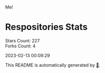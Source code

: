 Me!

# Respositories Stats
Stars Count: 227  
Forks Count: 4

2023-02-13 00:09:29  

This README is automatically generated by [🐰](https://github.com/rnitta/rnitta).
